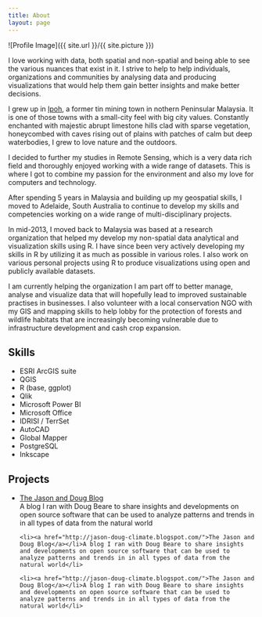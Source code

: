 ```yaml
---
title: About
layout: page
---
```

![Profile Image]({{ site.url }}/{{ site.picture }})

<p>I love working with data, both spatial and non-spatial and being able to see the various nuances that
exist in it. I strive to help to help individuals, organizations and communities by analysing data and
producing visualizations that would help them gain better insights and make better decisions.</p>

<p>I grew up in <a href="https://en.wikipedia.org/wiki/Ipoh/">Ipoh</a>,
a former tin mining town in nothern Peninsular Malaysia. It is one of those towns
with a small-city feel with big city values. Constantly enchanted with majestic abrupt limestone hills clad
with sparse vegetation, honeycombed with caves rising out of plains with patches of calm but deep waterbodies,
I grew to love nature and the outdoors.</p>

<p>I decided to further my studies in Remote Sensing, which is a very data rich field and thoroughly enjoyed
working with a wide range of datasets. This is where I got to combine my passion for the environment and also
my love for computers and technology.</p>

<p>After spending 5 years in Malaysia and building up my geospatial skills, I moved to Adelaide, South Australia
to continue to develop my skills and competencies working on a wide range of multi-disciplinary projects.</p>

<p>In mid-2013, I moved back to Malaysia was based at a research organization that helped my develop my
non-spatial data analytical and visualization skills using R. I have since been very actively developing
my skills in R by utilizing it as much as possible in various roles. I also work on various personal projects
using R to produce visualizations using open and publicly available datasets.

<p>I am currently helping the organization I am part off to better manage, analyse and visualize data that
will hopefully lead to improved sustainable practises in businesses. I also volunteer with a local conservation
NGO with my GIS and mapping skills to help lobby for the protection of forests and wildlife habitats that are
increasingly becoming vulnerable due to infrastructure development and cash crop expansion.</p> 

<h2>Skills</h2>

<ul class="skill-list">
	<li>ESRI ArcGIS suite</li>
	<li>QGIS</li>
	<li>R (base, ggplot)</li>
	<li>Qlik</li>
	<li>Microsoft Power BI</li>
	<li>Microsoft Office</li>
	<li>IDRISI / TerrSet</li>
	<li>AutoCAD</li>
	<li>Global Mapper</li>
	<li>PostgreSQL</li>
	<li>Inkscape</li>

</ul>

<h2>Projects</h2>

<ul>
	<li><a href="http://jason-doug-climate.blogspot.com/">The Jason and Doug Blog</a></li>A blog I ran with Doug Beare to share insights and developments on open source software that can be used to analyze patterns and trends in in all types of data from the natural world</li>
	
	<li><a href="http://jason-doug-climate.blogspot.com/">The Jason and Doug Blog</a></li>A blog I ran with Doug Beare to share insights and developments on open source software that can be used to analyze patterns and trends in in all types of data from the natural world</li>
	
	<li><a href="http://jason-doug-climate.blogspot.com/">The Jason and Doug Blog</a></li>A blog I ran with Doug Beare to share insights and developments on open source software that can be used to analyze patterns and trends in in all types of data from the natural world</li>
	
</ul>
